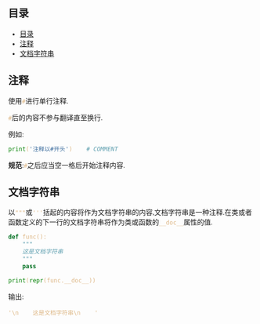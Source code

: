 
<style type="text/css">
    body {
        font-family: "cascadia code", 幼圆, 宋体;
    }
    code {
        color: burlywood;
    }
    .red_font {
        color: crimson;
    }
    .yellow_font {
        color: orange;
    }
</style>

## 目录

- [目录](#目录)
- [注释](#注释)
- [文档字符串](#文档字符串)

## 注释

使用`#`进行单行注释.

`#`后的内容不参与翻译直至换行.

例如:
```python
print('注释以#开头')    # COMMENT 
```

**规范**:`#`之后应当空一格后开始注释内容.

## 文档字符串

以`"""`或`'''`括起的内容将作为文档字符串的内容,文档字符串是一种注释.在类或者函数定义的下一行的文档字符串将作为类或函数的`__doc__`属性的值.

```python
def func():
    """
    这是文档字符串
    """
    pass

print(repr(func.__doc__))
```
输出:
```
'\n    这是文档字符串\n    '  
```
